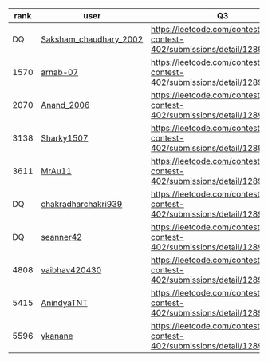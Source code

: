 | rank | user | Q3   |
| ---- | ---- | ---- |
| DQ | [Saksham_chaudhary_2002](https://leetcode.com/u/Saksham_chaudhary_2002) | https://leetcode.com/contest/weekly-contest-402/submissions/detail/1289704348 |
| 1570 | [arnab-07](https://leetcode.com/u/arnab-07) | https://leetcode.com/contest/weekly-contest-402/submissions/detail/1289594096 |
| 2070 | [Anand_2006](https://leetcode.com/u/Anand_2006) | https://leetcode.com/contest/weekly-contest-402/submissions/detail/1289632436 |
| 3138 | [Sharky1507](https://leetcode.com/u/Sharky1507) | https://leetcode.com/contest/weekly-contest-402/submissions/detail/1289689595 |
| 3611 | [MrAu11](https://leetcode.com/u/MrAu11) | https://leetcode.com/contest/weekly-contest-402/submissions/detail/1289685636 |
| DQ | [chakradharchakri939](https://leetcode.com/u/chakradharchakri939) | https://leetcode.com/contest/weekly-contest-402/submissions/detail/1289678519 |
| DQ | [seanner42](https://leetcode.com/u/seanner42) | https://leetcode.com/contest/weekly-contest-402/submissions/detail/1289719134 |
| 4808 | [vaibhav420430](https://leetcode.com/u/vaibhav420430) | https://leetcode.com/contest/weekly-contest-402/submissions/detail/1289726256 |
| 5415 | [AnindyaTNT](https://leetcode.com/u/AnindyaTNT) | https://leetcode.com/contest/weekly-contest-402/submissions/detail/1289720828 |
| 5596 | [ykanane](https://leetcode.com/u/ykanane) | https://leetcode.com/contest/weekly-contest-402/submissions/detail/1289728224 |
